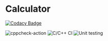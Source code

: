 # Calculator

[![Codacy Badge](https://api.codacy.com/project/badge/Grade/f6233eccbb714139bb82b83dff238183)](https://app.codacy.com/manual/99002648/Calculator?utm_source=github.com&utm_medium=referral&utm_content=99002648/Calculator&utm_campaign=Badge_Grade_Settings)

![cppcheck-action](https://github.com/99002648/Calculator/workflows/cppcheck-action/badge.svg)
![C/C++ CI](https://github.com/99002648/Calculator/workflows/C/C++%20CI/badge.svg)
![Unit testing](https://github.com/99002648/Calculator/workflows/Unit%20testing/badge.svg)
